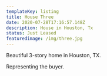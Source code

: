 ```yaml
---
templateKey: listing
title: House Three
date: 2020-07-28T17:16:57.148Z
description: House in Houston, Tx
status: Just Leased
featuredimage: /img/three.jpg
---
```

Beautiful 3-story home in Houston, TX.

Representing the buyer.